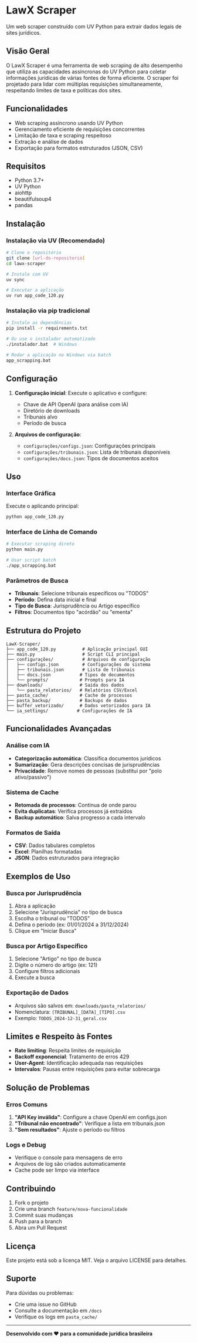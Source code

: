 # LawX Scraper

Um web scraper construído com UV Python para extrair dados legais de sites jurídicos.

## Visão Geral

O LawX Scraper é uma ferramenta de web scraping de alto desempenho que utiliza as capacidades assíncronas do UV Python para coletar informações jurídicas de várias fontes de forma eficiente. O scraper foi projetado para lidar com múltiplas requisições simultaneamente, respeitando limites de taxa e políticas dos sites.

## Funcionalidades

- Web scraping assíncrono usando UV Python
- Gerenciamento eficiente de requisições concorrentes
- Limitação de taxa e scraping respeitoso
- Extração e análise de dados
- Exportação para formatos estruturados (JSON, CSV)

## Requisitos

- Python 3.7+
- UV Python
- aiohttp
- beautifulsoup4
- pandas

## Instalação

### Instalação via UV (Recomendado)
```bash
# Clone o repositório
git clone [url-do-repositorio]
cd lawx-scraper

# Instale com UV
uv sync

# Executar a aplicação
uv run app_code_120.py
```

### Instalação via pip tradicional
```bash
# Instale as dependências
pip install -r requirements.txt

# Ou use o instalador automatizado
./instalador.bat  # Windows

# Rodar a aplicação no Windows via batch
app_scrapping.bat
```



## Configuração

1. **Configuração inicial**: Execute o aplicativo e configure:
   - Chave de API OpenAI (para análise com IA)
   - Diretório de downloads
   - Tribunais alvo
   - Período de busca

2. **Arquivos de configuração**:
   - `configurações/configs.json`: Configurações principais
   - `configurações/tribunais.json`: Lista de tribunais disponíveis
   - `configurações/docs.json`: Tipos de documentos aceitos

## Uso

### Interface Gráfica
Execute o aplicando principal:
```bash
python app_code_120.py
```

### Interface de Linha de Comando
```bash
# Executar scraping direto
python main.py

# Usar script batch
./app_scrapping.bat
```

### Parâmetros de Busca
- **Tribunais**: Selecione tribunais específicos ou "TODOS"
- **Período**: Defina data inicial e final
- **Tipo de Busca**: Jurisprudência ou Artigo específico
- **Filtros**: Documentos tipo "acórdão" ou "ementa"

## Estrutura do Projeto

```
LawX-Scraper/
├── app_code_120.py          # Aplicação principal GUI
├── main.py                  # Script CLI principal
├── configurações/           # Arquivos de configuração
│   ├── configs.json         # Configurações do sistema
│   ├── tribunais.json       # Lista de tribunais
│   ├── docs.json           # Tipos de documentos
│   └── prompts/            # Prompts para IA
├── downloads/              # Saída dos dados
│   └── pasta_relatorios/   # Relatórios CSV/Excel
├── pasta_cache/            # Cache de processos
├── pasta_backup/           # Backups de dados
├── buffer_vetorizado/      # Dados vetorizados para IA
└── ia_settings/           # Configurações de IA
```

## Funcionalidades Avançadas

### Análise com IA
- **Categorização automática**: Classifica documentos jurídicos
- **Sumarização**: Gera descrições concisas de jurisprudências
- **Privacidade**: Remove nomes de pessoas (substitui por "polo ativo/passivo")

### Sistema de Cache
- **Retomada de processos**: Continua de onde parou
- **Evita duplicatas**: Verifica processos já extraídos
- **Backup automático**: Salva progresso a cada intervalo

### Formatos de Saída
- **CSV**: Dados tabulares completos
- **Excel**: Planilhas formatadas
- **JSON**: Dados estruturados para integração

## Exemplos de Uso

### Busca por Jurisprudência
1. Abra a aplicação
2. Selecione "Jurisprudência" no tipo de busca
3. Escolha o tribunal ou "TODOS"
4. Defina o período (ex: 01/01/2024 a 31/12/2024)
5. Clique em "Iniciar Busca"

### Busca por Artigo Específico
1. Selecione "Artigo" no tipo de busca
2. Digite o número do artigo (ex: 121)
3. Configure filtros adicionais
4. Execute a busca

### Exportação de Dados
- Arquivos são salvos em: `downloads/pasta_relatorios/`
- Nomenclatura: `[TRIBUNAL]_[DATA]_[TIPO].csv`
- Exemplo: `TODOS_2024-12-31_geral.csv`

## Limites e Respeito às Fontes

- **Rate limiting**: Respeita limites de requisição
- **Backoff exponencial**: Tratamento de erros 429
- **User-Agent**: Identificação adequada nas requisições
- **Intervalos**: Pausas entre requisições para evitar sobrecarga

## Solução de Problemas

### Erros Comuns
1. **"API Key inválida"**: Configure a chave OpenAI em configs.json
2. **"Tribunal não encontrado"**: Verifique a lista em tribunais.json
3. **"Sem resultados"**: Ajuste o período ou filtros

### Logs e Debug
- Verifique o console para mensagens de erro
- Arquivos de log são criados automaticamente
- Cache pode ser limpo via interface

## Contribuindo

1. Fork o projeto
2. Crie uma branch `feature/nova-funcionalidade`
3. Commit suas mudanças
4. Push para a branch
5. Abra um Pull Request

## Licença

Este projeto está sob a licença MIT. Veja o arquivo LICENSE para detalhes.

## Suporte

Para dúvidas ou problemas:
- Crie uma issue no GitHub
- Consulte a documentação em `/docs`
- Verifique os logs em `pasta_cache/`

---

**Desenvolvido com ❤️ para a comunidade jurídica brasileira**
